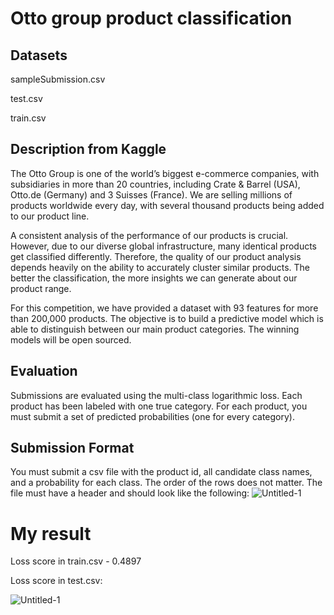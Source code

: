  # Otto group product classification
 ## Datasets
 sampleSubmission.csv 
 
 test.csv
 
 train.csv
 
 ## Description from Kaggle  
 The Otto Group is one of the world’s biggest e-commerce companies, with subsidiaries in more than 20 countries, including Crate & Barrel (USA), Otto.de (Germany) and 3 Suisses (France). We are selling millions of products worldwide every day, with several thousand products being added to our product line.

 A consistent analysis of the performance of our products is crucial. However, due to our diverse global infrastructure, many identical products get classified differently. Therefore, the quality of our product analysis depends heavily on the ability to accurately cluster similar products. The better the classification, the more insights we can generate about our product range.

For this competition, we have provided a dataset with 93 features for more than 200,000 products. The objective is to build a predictive model which is able to distinguish between our main product categories. The winning models will be open sourced.

## Evaluation
Submissions are evaluated using the multi-class logarithmic loss. Each product has been labeled with one true category. For each product, you must submit a set of predicted probabilities (one for every category).

## Submission Format
You must submit a csv file with the product id, all candidate class names, and a probability for each class. The order of the rows does not matter. The file must have a header and should look like the following:
![Untitled-1](https://user-images.githubusercontent.com/113719546/194911126-4dddeb09-1506-45d7-9085-b41302456ff3.jpg)

# My result 
Loss score in train.csv - 0.4897

Loss score in test.csv:

![Untitled-1](https://user-images.githubusercontent.com/113719546/194912915-6a588953-2d63-45ff-90ff-090fcf874965.jpg)
